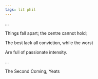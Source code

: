 ```yaml
---
tags: lit phil
---
```


...

Things fall apart; the centre cannot hold;

The best lack all conviction, while the worst

Are full of passionate intensity.

...

The Second Coming, Yeats
